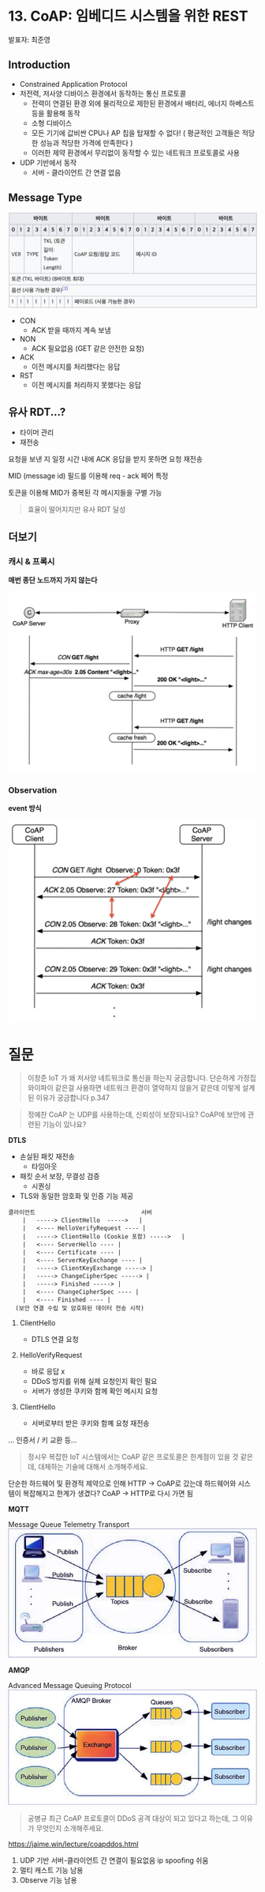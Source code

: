 # 13. CoAP: 임베디드 시스템을 위한 REST

발표자: 최준영

## Introduction

- Constrained Application Protocol
- 저전력, 저사양 디바이스 환경에서 동작하는 통신 프로토콜
  - 전력이 연결된 환경 외에 물리적으로 제한된 환경에서 배터리, 에너지 하베스트 등을 활용해 동작
  - 소형 디바이스
  - 모든 기기에 값비싼 CPU나 AP 칩을 탑재할 수 없다! ( 평균적인 고객들은 적당한 성능과 적당한 가격에 만족한다 )
  - 이러한 제약 환경에서 무리없이 동작할 수 있는 네트워크 프로토콜로 사용
- UDP 기반에서 동작
  - 서버 - 클라이언트 간 연결 없음

## Message Type

![alt text](image.png)

- CON
  - ACK 받을 때까지 계속 보냄
- NON
  - ACK 필요없음 (GET 같은 안전한 요청)
- ACK
  - 이전 메시지를 처리했다는 응답
- RST
  - 이전 메시지를 처리하지 못했다는 응답

## 유사 RDT...?

- 타이머 관리
- 재전송

요청을 보낸 지 일정 시간 내에 ACK 응답을 받지 못하면 요청 재전송

MID (message id) 필드를 이용해 req - ack 페어 특정

토큰을 이용해 MID가 중복된 각 메시지들을 구별 가능

> 효율이 떨어지지만 유사 RDT 달성

## 더보기

### 캐시 & 프록시

**매번 종단 노드까지 가지 않는다**

![alt text](image-1.png)

### Observation

**event 방식**

![alt text](image-2.png)

# 질문

> 이창준
> IoT 가 왜 저사양 네트워크로 통신을 하는지 궁금합니다. 단순하게 가정집 와이파이 같은걸 사용하면 네트워크 환경이 열악하지 않을거 같은데 이렇게 설계된 이유가 궁금합니다 p.347

> 정예찬
> CoAP 는 UDP를 사용하는데, 신뢰성이 보장되나요? CoAP에 보안에 관련된 기능이 있나요?

**DTLS**

- 손실된 패킷 재전송
  - 타임아웃
- 패킷 순서 보장, 무결성 검증
  - 시퀀싱
- TLS와 동일한 암호화 및 인증 기능 제공

```
클라이언트                              서버
    |   -----> ClientHello  ----->   |
    |   <---- HelloVerifyRequest ---- |
    |   -----> ClientHello (Cookie 포함) ----->   |
    |   <---- ServerHello ---- |
    |   <---- Certificate ---- |
    |   <---- ServerKeyExchange ---- |
    |   -----> ClientKeyExchange -----> |
    |   -----> ChangeCipherSpec -----> |
    |   -----> Finished -----> |
    |   <---- ChangeCipherSpec ---- |
    |   <---- Finished ---- |
  (보안 연결 수립 및 암호화된 데이터 전송 시작)
```

1. ClientHello

   - DTLS 연결 요청

2. HelloVerifyRequest
   - 바로 응답 x
   - DDoS 방지를 위해 실제 요청인지 확인 필요
   - 서버가 생성한 쿠키와 함께 확인 메시지 요청
3. ClientHello
   - 서버로부터 받은 쿠키와 함꼐 요청 재전송

... 인증서 / 키 교환 등...

> 정시우
> 복잡한 IoT 시스템에서는 CoAP 같은 프로토콜은 한계점이 있을 것 같은데, 대체하는 기술에 대해서 소개해주세요.

단순한 하드웨어 및 환경적 제약으로 인해 HTTP -> CoAP로 갔는데 하드웨어와 시스템이 복잡해지고 한계가 생겼다?
CoAP -> HTTP로 다시 가면 됨

**MQTT**

Message Queue Telemetry Transport
![alt text](image-3.png)

**AMQP**

Advanced Message Queuing Protocol
![alt text](image-5.png)

> 공병규
> 최근 CoAP 프로토콜이 DDoS 공격 대상이 되고 있다고 하는데, 그 이유가 무엇인지 소개해주세요.

https://jaime.win/lecture/coapddos.html

1. UDP 기반
   서버-클라이언트 간 연결이 필요없음
   ip spoofing 쉬움
2. 멀티 캐스트 기능 남용
3. Observe 기능 남용
